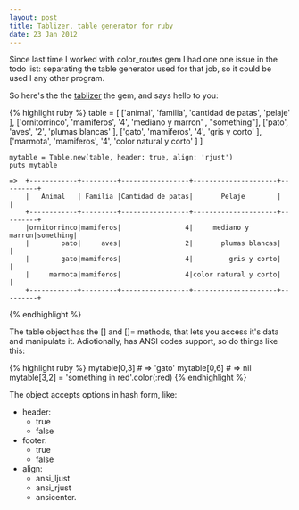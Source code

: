 ```yaml
---
layout: post
title: Tablizer, table generator for ruby
date: 23 Jan 2012
---
```


Since last time I worked with color_routes gem I had one one issue in the todo list: separating the table generator used for that job, so it could be used I any other program.

So here's the the [tablizer](github.com/nicooga/tablizer) the gem, and says hello to you:

{% highlight ruby %}
    table = [
        ['animal',              'familia',      'cantidad de patas',    'pelaje'                ],
        ['ornitorrinco',        'mamiferos',    '4',                    'mediano y marron'      , "something"],
        ['pato',                'aves',         '2',                    'plumas blancas'        ],
        ['gato',                'mamiferos',    '4',                    'gris y corto'          ],
        ['marmota',             'mamiferos',    '4',                    'color natural y corto' ]
    ]

    mytable = Table.new(table, header: true, align: 'rjust')
    puts mytable

    =>  +------------+---------+-----------------+---------------------+---------+
        |   Animal   | Familia |Cantidad de patas|       Pelaje        |         |
        +------------+---------+-----------------+---------------------+---------+
        |ornitorrinco|mamiferos|                4|     mediano y marron|something|
        |        pato|     aves|                2|       plumas blancas|         |
        |        gato|mamiferos|                4|         gris y corto|         |
        |     marmota|mamiferos|                4|color natural y corto|         |
        +------------+---------+-----------------+---------------------+---------+
{% endhighlight %}

The table object has the [] and []= methods, that lets you access it's data and manipulate it. Adiotionally, has ANSI codes support, so do things like this:

{% highlight ruby %}
    mytable[0,3]    # => 'gato'
    mytable[0,6]    # => nil
    mytable[3,2] = 'something in red'.color(:red)
{% endhighlight %}

The object accepts options in hash form, like:
 
 * header: 
     + true
     + false
 * footer: 
     + true
     + false	 
 * align:
     + ansi_ljust
     + ansi_rjust
     + ansicenter.